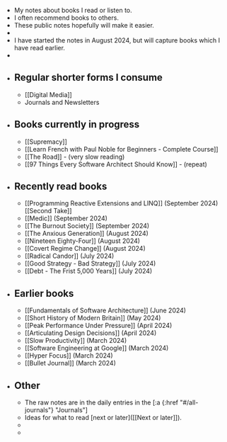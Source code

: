 - My notes about books I read or listen to.
- I often recommend books to others.
- These public notes hopefully will make it easier.
-
- I have started the notes in August 2024, but will capture books which I have read earlier.
-
- ## Regular shorter forms I consume
	- [[Digital Media]]
	- Journals and Newsletters
- ## Books currently in progress
	- [[Supremacy]]
	- [[Learn French with Paul Noble for Beginners - Complete Course]]
	- [[The Road]] - (very slow reading)
	- [[97 Things Every Software Architect Should Know]] - (repeat)
- ## Recently read books
	- [[Programming Reactive Extensions and LINQ]] (September 2024) [[Second Take]]
	- [[Medic]] (September 2024)
	- [[The Burnout Society]] (September 2024)
	- [[The Anxious Generation]] (August 2024)
	- [[Nineteen Eighty-Four]] (August 2024)
	- [[Covert Regime Change]] (August 2024)
	- [[Radical Candor]] (July 2024)
	- [[Good Strategy - Bad Strategy]] (July 2024)
	- [[Debt - The Frist 5,000 Years]] (July 2024)
- ## Earlier books
	- [[Fundamentals of Software Architecture]] (June 2024)
	- [[Short History of Modern Britain]] (May 2024)
	- [[Peak Performance Under Pressure]] (April 2024)
	- [[Articulating Design Decisions]] (April 2024)
	- [[Slow Productivity]] (March 2024)
	- [[Software Engineering at Google]] (March 2024)
	- [[Hyper Focus]] (March 2024)
	- [[Bullet Journal]] (March 2024)
- ## Other
	- The raw notes are in the daily entries in the [:a {:href "#/all-journals"} "Journals"]
	- Ideas for what to read [next or later]([[Next or later]]).
	-
	-